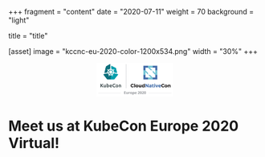 +++
fragment = "content"
date = "2020-07-11"
weight = 70
background = "light"

title = "title"

[asset]
  image = "kccnc-eu-2020-color-1200x534.png"
  width = "30%"
+++
<div style="text-align: center">
<img src="_index/kccnc-eu-2020-color-1200x534.png" style="width:30%"/>
</div>
<div class="title text-center">
<h1>
Meet us at KubeCon Europe 2020 Virtual!
<h1>
</div>
